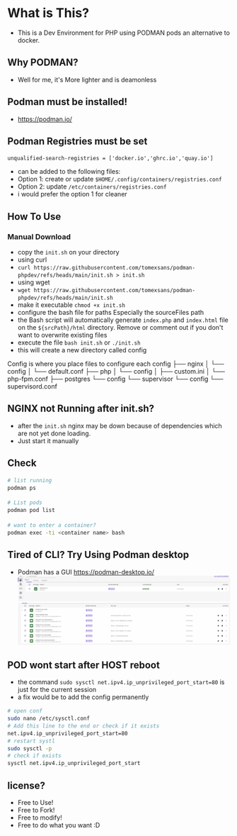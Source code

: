 # What is This?
- This is a Dev Environment for PHP using PODMAN pods an alternative to docker.


## Why PODMAN?
- Well for me, it's More lighter and is deamonless


## Podman must be installed!
- https://podman.io/

## Podman Registries must be set
```
unqualified-search-registries = ['docker.io','ghrc.io','quay.io']
```
- can be added to the following files:
- Option 1: create or update `$HOME/.config/containers/registries.conf`
- Option 2: update `/etc/containers/registries.conf`
- i would prefer the option 1 for cleaner

## How To Use


### Manual Download
- copy the `init.sh` on your directory
- using curl
- `curl https://raw.githubusercontent.com/tomexsans/podman-phpdev/refs/heads/main/init.sh > init.sh`
- using wget
- `wget https://raw.githubusercontent.com/tomexsans/podman-phpdev/refs/heads/main/init.sh`
- make it executable `chmod +x init.sh`
- configure the bash file for paths Especially the sourceFiles path
- the Bash script will automatically generate `index.php` and `index.html` file on the `${srcPath}/html` directory. Remove or comment out if you don't want to overwrite existing files
- execute the file `bash init.sh` or `./init.sh`
- this will create a new directory called config

Config is where you place files to configure each
config
├── nginx
│   └── config
│       └── default.conf
├── php
│   └── config
│       ├── custom.ini
│       └── php-fpm.conf
├── postgres
    └── config
└── supervisor
    └── config
        └── supervisord.conf


## NGINX not Running after init.sh?
- after the `init.sh` nginx may be down because of dependencies which are not yet done loading.
- Just start it manually


## Check
```bash
# list running
podman ps

# List pods
podman pod list

# want to enter a container?
podman exec -ti <container name> bash

```


## Tired of CLI? Try Using Podman desktop
- Podman has a GUI https://podman-desktop.io/
![View the Pods](img/image2.png)
![Usage on Podman Desktop](img/image.png)



## POD wont start after HOST reboot
- the command `sudo sysctl net.ipv4.ip_unprivileged_port_start=80` is just for the current session
- a fix would be to add the config permanently

```bash
# open conf
sudo nano /etc/sysctl.conf
# Add this line to the end or check if it exists 
net.ipv4.ip_unprivileged_port_start=80
# restart systl
sudo sysctl -p
# check if exists
sysctl net.ipv4.ip_unprivileged_port_start
```

## license?
- Free to Use! 
- Free to Fork!
- Free to modify!
- Free to do what you want :D